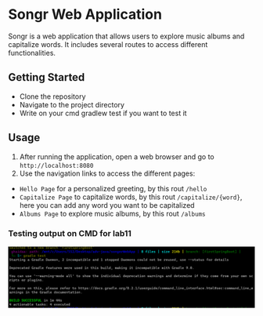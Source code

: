 # Songr Web Application

Songr is a web application that allows users to explore music albums and capitalize words. It includes several routes to access different functionalities.

## Getting Started

- Clone the repository
- Navigate to the project directory
- Write on your cmd gradlew test if you want to test it

## Usage

1. After running the application, open a web browser and go to `http://localhost:8080`
2. Use the navigation links to access the different pages:
- `Hello Page` for a personalized greeting, by this rout `/hello`
- `Capitalize Page` to capitalize words, by this rout `/capitalize/{word}`, here you can add any word you want to be capitalized
- `Albums Page` to explore music albums, by this rout `/albums`

### Testing output on CMD for lab11

![](img/testingOutputLab11.png)
